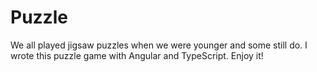 # Puzzle

We all played jigsaw puzzles when we were younger and some still do. I wrote this puzzle game with Angular and TypeScript. Enjoy it!
